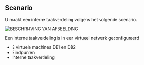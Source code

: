 ## <a name="scenario"></a>Scenario

U maakt een interne taakverdeling volgens het volgende scenario.

![BESCHRIJVING VAN AFBEELDING](./media/load-balancer-get-started-ilb-scenario-include/figure1.png)

Een interne taakverdeling is in een virtueel netwerk geconfigureerd

- 2 virtuele machines DB1 en DB2
- Eindpunten
- Interne taakverdeling

